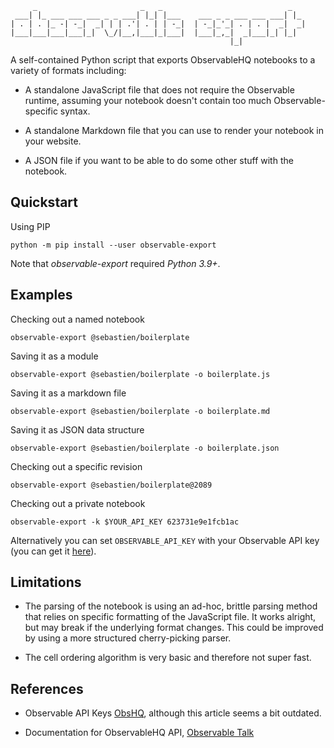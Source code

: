          _                       _   _                            _   
     ___| |_ ___ ___ ___ _ _ ___| |_| |___    ___ _ _ ___ ___ ___| |_ 
    | . | . |_ -| -_|  _| | | .'| . | | -_|  | -_|_'_| . | . |  _|  _|
    |___|___|___|___|_|  \_/|__,|___|_|___|  |___|_,_|  _|___|_| |_|  
                                                     |_|

A self-contained Python script that exports ObservableHQ notebooks to a
variety of formats including:

-   A standalone JavaScript file that does not require the Observable
    runtime, assuming your notebook doesn't contain too much
    Observable-specific syntax.

-   A standalone Markdown file that you can use to render your notebook
    in your website.

-   A JSON file if you want to be able to do some other stuff with the
    notebook.

## Quickstart

Using PIP

    python -m pip install --user observable-export

Note that *observable-export* required *Python 3.9+*.

## Examples

Checking out a named notebook

    observable-export @sebastien/boilerplate

Saving it as a module

    observable-export @sebastien/boilerplate -o boilerplate.js

Saving it as a markdown file

    observable-export @sebastien/boilerplate -o boilerplate.md

Saving it as JSON data structure

    observable-export @sebastien/boilerplate -o boilerplate.json

Checking out a specific revision

    observable-export @sebastien/boilerplate@2089

Checking out a private notebook

    observable-export -k $YOUR_API_KEY 623731e9e1fcb1ac

Alternatively you can set `OBSERVABLE_API_KEY` with your Observable API
key (you can get it [here](https://observablehq.com/settings/api-keys)).

## Limitations

-   The parsing of the notebook is using an ad-hoc, brittle parsing
    method that relies on specific formatting of the JavaScript file. It
    works alright, but may break if the underlying format changes. This
    could be improved by using a more structured cherry-picking parser.

-   The cell ordering algorithm is very basic and therefore not super
    fast.

## References

-   Observable API Keys
    [ObsHQ](https://observablehq.com/@observablehq/api-keys), although
    this article seems a bit outdated.

-   Documentation for ObservableHQ API, [Observable
    Talk](https://talk.observablehq.com/t/documentation-for-api-observablehq-com/2661)
